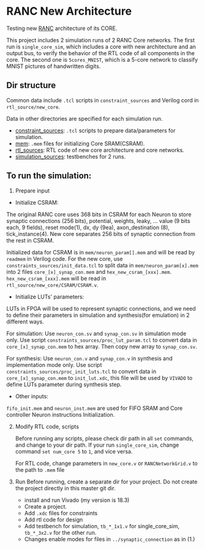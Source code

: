 # RANC New Architecture
Testing new [RANC](https://github.com/UA-RCL/RANC/tree/master) architecture of its CORE.

This project includes 2 simulation runs of 2 RANC Core networks. The first run is `single_core_sim`, which includes a core with new architecture and an output bus, to verify the behavior of the RTL code of all components in the core. The second one is `5cores_MNIST`, which is a 5-core network to classify MNIST pictures of handwritten digits.
## Dir structure
Common data include `.tcl` scripts in `constraint_sources` and Verilog cord in `rtl_source/new_core`.

Data in other directories are specified for each simulation run.

- [constraint_sources](constraint_sources): `.tcl` scripts to prepare data/parameters for simulation.
- [mem](mem): `.mem` files for initializing Core SRAM(CSRAM).
- [rtl_sources](rtl_sources): RTL code of new core architecture and core networks.
- [simulation_sources](simulation_sources): testbenches for 2 runs.

## To run the simulation:
1. Prepare input
- Initialize CSRAM:

The original RANC core uses 368 bits in CSRAM for each Neuron to store synaptic connections (256 bits), potential, weights, leaky, ... value (9 bits each, 9 fields), reset mode(1), dx, dy (9ea), axon_destination (8), tick_instance(4). New core separates 256 bits of synaptic connection from the rest in CSRAM.

Initialized data for CSRAM is in `mem/neuron_param[].mem` and will be read by `readmem` in Verilog code. For the new core, use `constraints_sources/init_data.tcl` to split data in `mem/neuron_param[x].mem` into 2 files `core_[x]_synap_con.mem` and `hex_new_csram_[xxx].mem`. `hex_new_csram_[xxx].mem` will be read in `rtl_source/new_core/CSRAM/CSRAM.v`.  
   
- Initialize LUTs' parameters:

LUTs in FPGA will be used to represent synaptic connections, and we need to define their parameters in simulation and synthesis(for emulation) in 2 different ways.

For simulation: 
Use `neuron_con.sv` and `synap_con.sv` in simulation mode only. Use script `constraints_sources/proc_lut_param.tcl` to convert data in `core_[x]_synap_con.mem` to hex array. Then copy new array to `synap_con.sv`.

For synthesis:
Use `neuron_con.v` and `synap_con.v` in synthesis and implementation mode only. Use script `constraints_sources/proc_init_luts.tcl` to convert data in `core_[x]_synap_con.mem` to `init_lut.xdc`, this file will be used by `VIVADO` to define LUTs parameter during synthesis step.
   
- Other inputs:

`fifo_init.mem` and `neuron_inst.mem` are used for FIFO SRAM and Core controller Neuron instructions Initialization.
  
2. Modify RTL code, scripts

   Before running any scripts, please check dir path in all `set` commands, and change to your dir path. If your run `single_core_sim`, change command `set num_core 5` to `1`, and vice versa.

   For RTL code, change parameters in `new_core.v` or `RANCNetworkGrid.v` to the path to `.mem` file
   
4. Run
Before running, create a separate dir for your project. Do not create the project directly in this master git dir.
   - install and run Vivado (my version is 18.3)
   - Create a project.
   - Add `.xdc` files for constraints
   - Add rtl code for design
   - Add testbench for simulation, `tb_*_1x1.v` for single_core_sim, `tb_*_3x2.v` for the other run.
   - Changes enable modes for files in `../synaptic_connection` as in (1.)

